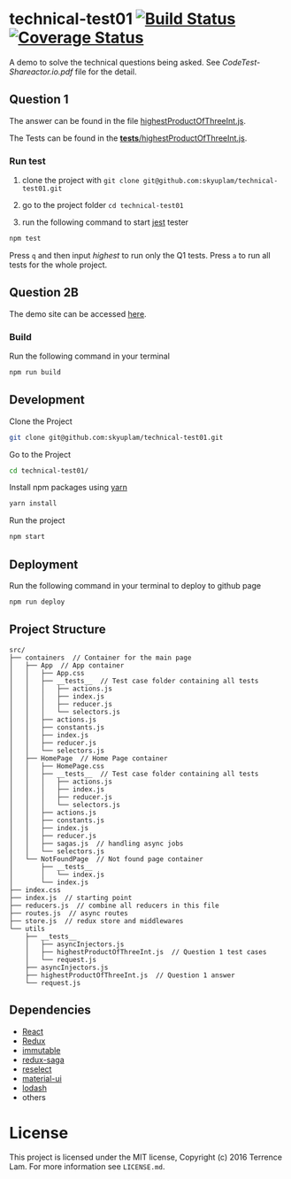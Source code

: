 # technical-test01 [![Build Status](https://travis-ci.org/skyuplam/technical-test01.svg?branch=master)](https://travis-ci.org/skyuplam/technical-test01) [![Coverage Status](https://coveralls.io/repos/github/skyuplam/technical-test01/badge.svg?branch=master)](https://coveralls.io/github/skyuplam/technical-test01?branch=master)
A demo to solve the technical questions being asked. See *CodeTest-Shareactor.io.pdf* file for the detail.

## Question 1

The answer can be found in the file [highestProductOfThreeInt.js](src/utils/highestProductOfThreeInt.js).

The Tests can be found in the [__tests__/highestProductOfThreeInt.js](src/utils/__tests__/highestProductOfThreeInt.js).

### Run test

1. clone the project with `git clone git@github.com:skyuplam/technical-test01.git`

2. go to the project folder `cd technical-test01`

3. run the following command to start [jest](https://facebook.github.io/jest/) tester

```bash
npm test
```

Press `q` and then input *highest* to run only the Q1 tests. Press `a` to run all tests for the whole project.

## Question 2B

The demo site can be accessed [here](https://skyuplam.github.io/technical-test01/#/).

### Build

Run the following command in your terminal

```bash
npm run build
```

## Development

Clone the Project

```bash
git clone git@github.com:skyuplam/technical-test01.git
```

Go to the Project

```bash
cd technical-test01/
```

Install npm packages using [yarn](https://yarnpkg.com/)

```bash
yarn install
```

Run the project

```bash
npm start
```

## Deployment

Run the following command in your terminal to deploy to github page

```bash
npm run deploy
```

## Project Structure

```
src/
├── containers  // Container for the main page
│   ├── App  // App container
│   │   ├── App.css
│   │   ├── __tests__  // Test case folder containing all tests
│   │   │   ├── actions.js
│   │   │   ├── index.js
│   │   │   ├── reducer.js
│   │   │   └── selectors.js
│   │   ├── actions.js
│   │   ├── constants.js
│   │   ├── index.js
│   │   ├── reducer.js
│   │   └── selectors.js
│   ├── HomePage  // Home Page container
│   │   ├── HomePage.css
│   │   ├── __tests__  // Test case folder containing all tests
│   │   │   ├── actions.js
│   │   │   ├── index.js
│   │   │   ├── reducer.js
│   │   │   └── selectors.js
│   │   ├── actions.js
│   │   ├── constants.js
│   │   ├── index.js
│   │   ├── reducer.js
│   │   ├── sagas.js  // handling async jobs
│   │   └── selectors.js
│   └── NotFoundPage  // Not found page container
│       ├── __tests__
│       │   └── index.js
│       └── index.js
├── index.css
├── index.js  // starting point
├── reducers.js  // combine all reducers in this file
├── routes.js  // async routes
├── store.js  // redux store and middlewares
└── utils
    ├── __tests__
    │   ├── asyncInjectors.js
    │   ├── highestProductOfThreeInt.js  // Question 1 test cases
    │   └── request.js
    ├── asyncInjectors.js
    ├── highestProductOfThreeInt.js  // Question 1 answer
    └── request.js
```


## Dependencies

+ [React](https://github.com/facebook/react)
+ [Redux](https://github.com/reactjs/redux)
+ [immutable](https://facebook.github.io/immutable-js/)
+ [redux-saga](https://github.com/yelouafi/redux-saga)
+ [reselect](https://github.com/reactjs/reselect)
+ [material-ui](https://github.com/callemall/material-ui)
+ [lodash](https://github.com/lodash/lodash)
+ others


# License

This project is licensed under the MIT license, Copyright (c) 2016 Terrence Lam. For more information see `LICENSE.md`.
